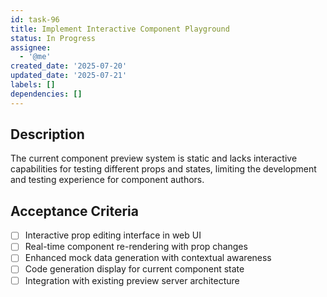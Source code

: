 ```yaml
---
id: task-96
title: Implement Interactive Component Playground
status: In Progress
assignee:
  - '@me'
created_date: '2025-07-20'
updated_date: '2025-07-21'
labels: []
dependencies: []
---
```


## Description

The current component preview system is static and lacks interactive capabilities for testing different props and states, limiting the development and testing experience for component authors.

## Acceptance Criteria

- [ ] Interactive prop editing interface in web UI
- [ ] Real-time component re-rendering with prop changes
- [ ] Enhanced mock data generation with contextual awareness
- [ ] Code generation display for current component state
- [ ] Integration with existing preview server architecture
